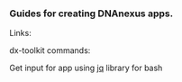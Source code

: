 ### Guides for creating DNAnexus apps.


Links:



dx-toolkit commands:

Get input for app using [jq](https://stedolan.github.io/jq/) library for bash
```bash

```
